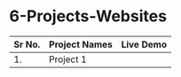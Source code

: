 # 6-Projects-Websites

|Sr No.|  Project Names   |  Live Demo|
|-------|----------------|--------------|
| 1. | Project 1         |     
